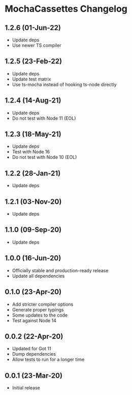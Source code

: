 # MochaCassettes Changelog

## 1.2.6 (01-Jun-22)

* Update deps
* Use newer TS compiler

## 1.2.5 (23-Feb-22)

* Update deps
* Update test matrix
* Use ts-mocha instead of hooking ts-node directly

## 1.2.4 (14-Aug-21)

* Update deps
* Do not test with Node 11 (EOL)

## 1.2.3 (18-May-21)

* Update deps
* Test with Node 16
* Do not test with Node 10 (EOL)

## 1.2.2 (28-Jan-21)

* Update deps

## 1.2.1 (03-Nov-20)

* Update deps

## 1.1.0 (09-Sep-20)

* Update deps

## 1.0.0 (16-Jun-20)

* Officially stable and production-ready release
* Update all dependencies

## 0.1.0 (23-Apr-20)

* Add stricter compiler options
* Generate proper typings
* Some updates to the code
* Test against Node 14

## 0.0.2 (22-Apr-20)

* Updated for Got 11
* Dump dependencies
* Allow tests to run for a longer time

## 0.0.1 (23-Mar-20)

* Initial release
